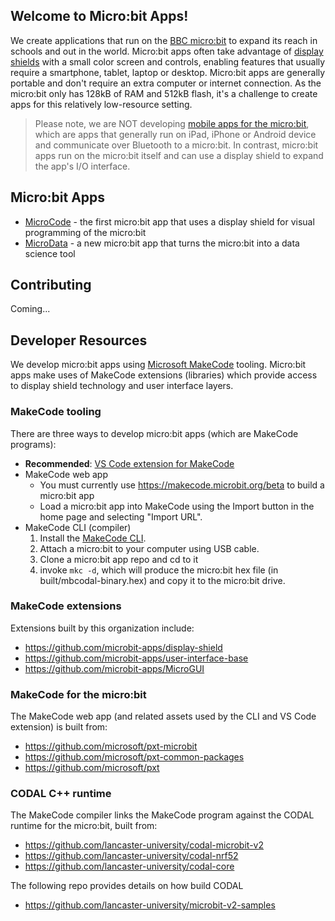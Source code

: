 ## Welcome to Micro:bit Apps!

We create applications that run on the [BBC micro:bit](https://microbit.org) 
to expand its reach in schools and out in the world.  Micro:bit apps 
often take advantage of [display shields](https://github.com/microbit-apps/display-shield) 
with a small color screen and controls, enabling features that usually require a smartphone, 
tablet, laptop or desktop. Micro:bit apps are generally portable and don't require an extra 
computer or internet connection. As the micro:bit only has 128kB of RAM and 512kB flash, 
it's a challenge to create apps for this relatively low-resource setting.

> Please note, we are NOT developing [mobile apps for the micro:bit](https://microbit.org/get-started/user-guide/mobile/),
> which are apps that generally run on iPad, iPhone or Android device and communicate over Bluetooth to a micro:bit. In
> contrast, micro:bit apps run on the micro:bit itself and can use a display shield to expand the app's I/O interface.

## Micro:bit Apps

  - [MicroCode](https://aka.ms/microcode) - the first micro:bit app that uses a display shield for visual programming of the micro:bit
  - [MicroData](https://github.com/microbit-apps/MicroData) - a new micro:bit app that turns the micro:bit into a data science tool

## Contributing

Coming...

## Developer Resources

We develop micro:bit apps using [Microsoft MakeCode](https://www.makecode.com) tooling.  Micro:bit apps make uses of MakeCode extensions (libraries) which provide access to display shield technology and 
user interface layers. 

### MakeCode tooling

There are three ways to develop micro:bit apps (which are MakeCode programs):

- **Recommended**: [VS Code extension for MakeCode](./vs-code.md)
- MakeCode web app
    - You must currently use https://makecode.microbit.org/beta to build a micro:bit app 
    - Load a micro:bit app into MakeCode using the Import button in the home page and selecting "Import URL".
- MakeCode CLI (compiler)
    1. Install the [MakeCode CLI](https://microsoft.github.io/pxt-mkc/).
    2. Attach a micro:bit to your computer using USB cable.
    3. Clone a micro:bit app repo and cd to it
    4. invoke `mkc -d`, which will produce the micro:bit hex file (in built/mbcodal-binary.hex) and copy it to the micro:bit drive.

### MakeCode extensions

Extensions built by this organization include:
  - https://github.com/microbit-apps/display-shield
  - https://github.com/microbit-apps/user-interface-base
  - https://github.com/microbit-apps/MicroGUI
    
### MakeCode for the micro:bit

The MakeCode web app (and related assets used by the CLI and VS Code extension) is built from:
  - https://github.com/microsoft/pxt-microbit
  - https://github.com/microsoft/pxt-common-packages
  - https://github.com/microsoft/pxt

### CODAL C++ runtime

The MakeCode compiler links the MakeCode program against
the CODAL runtime for the micro:bit, built from:
  - https://github.com/lancaster-university/codal-microbit-v2
  - https://github.com/lancaster-university/codal-nrf52
  - https://github.com/lancaster-university/codal-core

The following repo provides details on how build CODAL
  - https://github.com/lancaster-university/microbit-v2-samples

